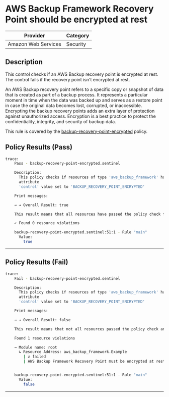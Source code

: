 # AWS Backup Framework Recovery Point should be encrypted at rest

| Provider            | Category  |
| ------------------- | --------  |
| Amazon Web Services |  Security |

## Description

This control checks if an AWS Backup recovery point is encrypted at rest. The control fails if the recovery point isn't encrypted at rest.

An AWS Backup recovery point refers to a specific copy or snapshot of data that is created as part of a backup process. It represents a particular moment in time when the data was backed up and serves as a restore point in case the original data becomes lost, corrupted, or inaccessible. Encrypting the backup recovery points adds an extra layer of protection against unauthorized access. Encryption is a best practice to protect the confidentiality, integrity, and security of backup data.

This rule is covered by the [backup-recovery-point-encrypted](../../policies/backup-recovery-point-encrypted.sentinel) policy.

## Policy Results (Pass)

```bash
trace:
    Pass - backup-recovery-point-encrypted.sentinel

    Description:
      This policy checks if resources of type 'aws_backup_framework' have the
      attribute
      'control' value set to 'BACKUP_RECOVERY_POINT_ENCRYPTED'

    Print messages:

    → → Overall Result: true

    This result means that all resources have passed the policy check for the policy backup-recovery-point-encrypted.

    ✓ Found 0 resource violations

    backup-recovery-point-encrypted.sentinel:51:1 - Rule "main"
      Value:
        true
```

---

## Policy Results (Fail)

```bash
trace:
    Fail - backup-recovery-point-encrypted.sentinel

    Description:
      This policy checks if resources of type 'aws_backup_framework' have the
      attribute
      'control' value set to 'BACKUP_RECOVERY_POINT_ENCRYPTED'

    Print messages:

    → → Overall Result: false

    This result means that not all resources passed the policy check and the protected behavior is not allowed for the policy backup-recovery-point-encrypted.

    Found 1 resource violations

    → Module name: root
      ↳ Resource Address: aws_backup_framework.Example
        | ✗ failed
        | AWS Backup Framework Recovery Point must be encrypted at rest. Refer to https://docs.aws.amazon.com/securityhub/latest/userguide/backup-controls.html#backup-1 for more details.


    backup-recovery-point-encrypted.sentinel:51:1 - Rule "main"
      Value:
        false
```

---
